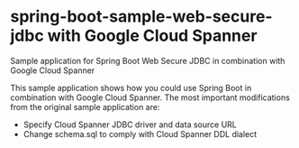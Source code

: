 # spring-boot-sample-web-secure-jdbc with Google Cloud Spanner
Sample application for Spring Boot Web Secure JDBC in combination with Google Cloud Spanner

This sample application shows how you could use Spring Boot in combination with Google Cloud Spanner. The most important modifications from the original sample application are:
 * Specify Cloud Spanner JDBC driver and data source URL
 * Change schema.sql to comply with Cloud Spanner DDL dialect
 
  
